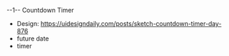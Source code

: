 --1-- Countdown Timer

- Design: https://uidesigndaily.com/posts/sketch-countdown-timer-day-876
- future date
- timer